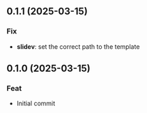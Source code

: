 ## 0.1.1 (2025-03-15)

### Fix

- **slidev**: set the correct path to the template

## 0.1.0 (2025-03-15)

### Feat

- Initial commit

